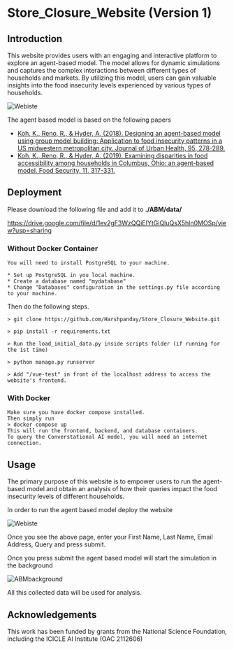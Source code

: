 # Store_Closure_Website (Version 1)
## Introduction

This website provides users with an engaging and interactive platform to explore an agent-based model. The model allows for dynamic simulations and captures the complex interactions between different types of households and markets. By utilizing this model, users can gain valuable insights into the food insecurity levels experienced by various types of households. 

![Webiste](Webiste.png)

The agent based model is based on the following papers

 - [Koh, K., Reno, R., & Hyder, A. (2018). Designing an agent-based model using group model building: Application to food insecurity patterns in a US midwestern metropolitan city. Journal of Urban Health, 95, 278-289.](https://link.springer.com/article/10.1007/s11524-018-0230-1)
 - [Koh, K., Reno, R., & Hyder, A. (2019). Examining disparities in food accessibility among households in Columbus, Ohio: an agent-based model. Food Security, 11, 317-331.](https://link.springer.com/article/10.1007/s12571-019-00900-7)


## Deployment

Please download the following file and add it to **./ABM/data/** 

https://drive.google.com/file/d/1ev2gF3WzQQiEIYtGiQIuQsX5hln0MOSp/view?usp=sharing 

### Without Docker Container

```
You will need to install PostgreSQL to your machine.

* Set up PostgreSQL in you local machine.
* Create a database named "mydatabase"
* Change "Databases" configuration in the settings.py file according to your machine.
```

Then do the following steps.
```
> git clone https://github.com/Harshpanday/Store_Closure_Website.git

> pip install -r requirements.txt

> Run the load_initial_data.py inside scripts folder (if running for the 1st time)

> python manage.py runserver

> Add "/vue-test" in front of the localhost address to access the website's frontend.
```
### With Docker

```
Make sure you have docker compose installed.
Then simply run
> docker compose up
This will run the frontend, backend, and database containers.
To query the Converstational AI model, you will need an internet connection.

```


## Usage
The primary purpose of this website is to empower users to run the agent-based model and obtain an  analysis of how their queries impact the food insecurity levels of different households.

In order to run the agent based model deploy the website 

![Webiste](Webiste.png)

Once you see the above page, enter your First Name, Last Name, Email Address, Query and press submit.

Once you press submit the agent based model will start the simulation in the background 

![ABMbackground](ABMbackground.jpg)

All this collected data will be used for analysis.


## Acknowledgements
This work has been funded by grants from the National Science Foundation, including the ICICLE AI Institute (OAC 2112606)
